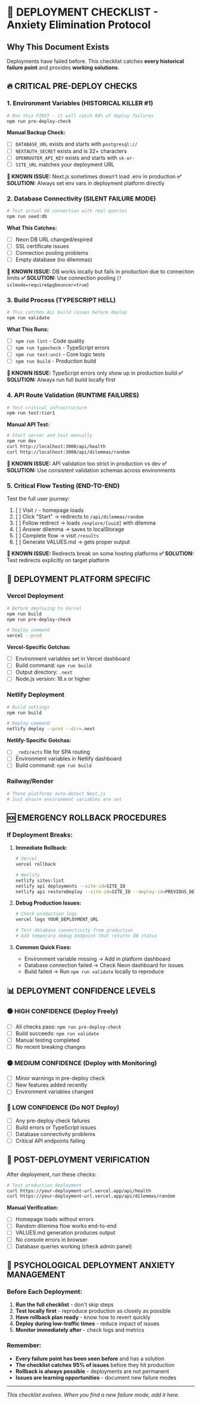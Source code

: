 # 🚀 DEPLOYMENT CHECKLIST - Anxiety Elimination Protocol

## Why This Document Exists
Deployments have failed before. This checklist catches **every historical failure point** and provides **working solutions**.

## 🔥 CRITICAL PRE-DEPLOY CHECKS

### 1. Environment Variables (HISTORICAL KILLER #1)
```bash
# Run this FIRST - it will catch 80% of deploy failures
npm run pre-deploy-check
```

**Manual Backup Check:**
- [ ] `DATABASE_URL` exists and starts with `postgresql://`
- [ ] `NEXTAUTH_SECRET` exists and is 32+ characters
- [ ] `OPENROUTER_API_KEY` exists and starts with `sk-or-`
- [ ] `SITE_URL` matches your deployment URL

**🚨 KNOWN ISSUE:** Next.js sometimes doesn't load .env in production
**✅ SOLUTION:** Always set env vars in deployment platform directly

### 2. Database Connectivity (SILENT FAILURE MODE)
```bash
# Test actual DB connection with real queries
npm run seed:db
```

**What This Catches:**
- [ ] Neon DB URL changed/expired
- [ ] SSL certificate issues
- [ ] Connection pooling problems
- [ ] Empty database (no dilemmas)

**🚨 KNOWN ISSUE:** DB works locally but fails in production due to connection limits
**✅ SOLUTION:** Use connection pooling (`?sslmode=require&pgbouncer=true`)

### 3. Build Process (TYPESCRIPT HELL)
```bash
# This catches ALL build issues before deploy
npm run validate
```

**What This Runs:**
- [ ] `npm run lint` - Code quality
- [ ] `npm run typecheck` - TypeScript errors  
- [ ] `npm run test:unit` - Core logic tests
- [ ] `npm run build` - Production build

**🚨 KNOWN ISSUE:** TypeScript errors only show up in production build
**✅ SOLUTION:** Always run full build locally first

### 4. API Route Validation (RUNTIME FAILURES)
```bash
# Test critical infrastructure
npm run test:tier1
```

**Manual API Test:**
```bash
# Start server and test manually
npm run dev
curl http://localhost:3000/api/health
curl http://localhost:3000/api/dilemmas/random
```

**🚨 KNOWN ISSUE:** API validation too strict in production vs dev
**✅ SOLUTION:** Use consistent validation schemas across environments

### 5. Critical Flow Testing (END-TO-END)
Test the full user journey:

1. [ ] Visit `/` - homepage loads
2. [ ] Click "Start" → redirects to `/api/dilemmas/random`
3. [ ] Follow redirect → loads `/explore/[uuid]` with dilemma
4. [ ] Answer dilemma → saves to localStorage  
5. [ ] Complete flow → visit `/results`
6. [ ] Generate VALUES.md → gets proper output

**🚨 KNOWN ISSUE:** Redirects break on some hosting platforms
**✅ SOLUTION:** Test redirects explicitly on target platform

## 🎯 DEPLOYMENT PLATFORM SPECIFIC

### Vercel Deployment
```bash
# Before deploying to Vercel
npm run build
npm run pre-deploy-check

# Deploy command
vercel --prod
```

**Vercel-Specific Gotchas:**
- [ ] Environment variables set in Vercel dashboard
- [ ] Build command: `npm run build`
- [ ] Output directory: `.next`
- [ ] Node.js version: 18.x or higher

### Netlify Deployment  
```bash
# Build settings
npm run build

# Deploy command
netlify deploy --prod --dir=.next
```

**Netlify-Specific Gotchas:**
- [ ] `_redirects` file for SPA routing
- [ ] Environment variables in Netlify dashboard
- [ ] Build command: `npm run build`

### Railway/Render
```bash
# These platforms auto-detect Next.js
# Just ensure environment variables are set
```

## 🆘 EMERGENCY ROLLBACK PROCEDURES

### If Deployment Breaks:

1. **Immediate Rollback:**
   ```bash
   # Vercel
   vercel rollback
   
   # Netlify  
   netlify sites:list
   netlify api deployments --site-id=SITE_ID
   netlify api restoreDeploy --site-id=SITE_ID --deploy-id=PREVIOUS_DEPLOY
   ```

2. **Debug Production Issues:**
   ```bash
   # Check production logs
   vercel logs YOUR_DEPLOYMENT_URL
   
   # Test database connectivity from production
   # Add temporary debug endpoint that returns DB status
   ```

3. **Common Quick Fixes:**
   - Environment variable missing → Add in platform dashboard
   - Database connection failed → Check Neon dashboard for issues
   - Build failed → Run `npm run validate` locally to reproduce

## 📊 DEPLOYMENT CONFIDENCE LEVELS

### 🟢 HIGH CONFIDENCE (Deploy Freely)
- [ ] All checks pass: `npm run pre-deploy-check`
- [ ] Build succeeds: `npm run validate`  
- [ ] Manual testing completed
- [ ] No recent breaking changes

### 🟡 MEDIUM CONFIDENCE (Deploy with Monitoring)
- [ ] Minor warnings in pre-deploy check
- [ ] New features added recently
- [ ] Environment variables changed

### 🔴 LOW CONFIDENCE (Do NOT Deploy)
- [ ] Any pre-deploy check failures
- [ ] Build errors or TypeScript issues
- [ ] Database connectivity problems
- [ ] Critical API endpoints failing

## 🎉 POST-DEPLOYMENT VERIFICATION

After deployment, run these checks:

```bash
# Test production deployment
curl https://your-deployment-url.vercel.app/api/health
curl https://your-deployment-url.vercel.app/api/dilemmas/random
```

**Manual Verification:**
- [ ] Homepage loads without errors
- [ ] Random dilemma flow works end-to-end
- [ ] VALUES.md generation produces output
- [ ] No console errors in browser
- [ ] Database queries working (check admin panel)

## 🧠 PSYCHOLOGICAL DEPLOYMENT ANXIETY MANAGEMENT

### Before Each Deployment:
1. **Run the full checklist** - don't skip steps
2. **Test locally first** - reproduce production as closely as possible  
3. **Have rollback plan ready** - know how to revert quickly
4. **Deploy during low-traffic times** - reduce impact of issues
5. **Monitor immediately after** - check logs and metrics

### Remember:
- **Every failure point has been seen before** and has a solution
- **The checklist catches 95% of issues** before they hit production
- **Rollback is always possible** - deployments are not permanent
- **Issues are learning opportunities** - document new failure modes

---

*This checklist evolves. When you find a new failure mode, add it here.*